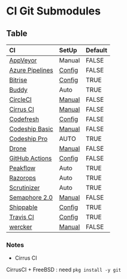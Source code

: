 # CI Git Submodules

## Table

|CI|SetUp|Default|
|:--|:--|:--|
|[AppVeyor](https://www.appveyor.com)|Manual|FALSE|
|[Azure Pipelines](https://azure.microsoft.com/ja-jp/services/devops/pipelines/)|[Config](https://docs.microsoft.com/en-us/azure/devops/pipelines/repos/github?view=azure-devops&tabs=yaml#submodules)|FALSE|
|[Bitrise](https://www.bitrise.io)|[Config](https://www.bitrise.io/integrations/steps/git-clone)|TRUE|
|[Buddy](https://buddy.works)|Auto|TRUE|
|[CircleCI](https://circleci.com)|[Manual](https://circleci.com/docs/2.0/configuration-reference/#checkout)|FALSE|
|[Cirrus CI](https://cirrus-ci.org/)|[Manual](https://github.com/cirruslabs/cirrus-ci-docs/issues/407)|FALSE|
|[Codefresh](https://codefresh.io/)|[Config](https://codefresh.io/docs/docs/codefresh-yaml/steps/git-clone/)|FALSE|
|[Codeship Basic](https://codeship.com/)|[Manual](https://documentation.codeship.com/basic/continuous-integration/git-submodules/)|FALSE|
|[Codeship Pro](https://codeship.com/)|AUTO|TRUE|
|[Drone](https://cloud.drone.io/)|[Manual](https://docs.drone.io/pipeline/docker/syntax/cloning/#the---recursive-flag)|FALSE|
|[GitHub Actions](https://help.github.com/en/articles/about-github-actions)|[Config](https://github.com/actions/checkout#usage)|FALSE|
|[Peakflow](https://www.peakflow.io/)|Auto|TRUE|
|[Razorops](https://razorops.com/)|Auto|TRUE|
|[Scrutinizer](https://scrutinizer-ci.com)|Auto|TRUE|
|[Semaphore 2.0](https://semaphoreci.com/product)|[Manual](https://docs.semaphoreci.com/reference/toolbox-reference/#checkout)|FALSE|
|[Shippable](http://shippable.com)|[Config](http://docs.shippable.com/ci/git-submodules/)|TRUE|
|[Travis CI](https://travis-ci.com/)|[Config](https://docs.travis-ci.com/user/common-build-problems/#git-submodules-are-not-updated-correctly)|TRUE|
|[wercker](http://www.wercker.com/)|[Manual](https://devcenter.wercker.com/integrations/git/submodules/)|FALSE|

### Notes

* Cirrus CI

CirrusCI + FreeBSD : need `pkg install -y git`
